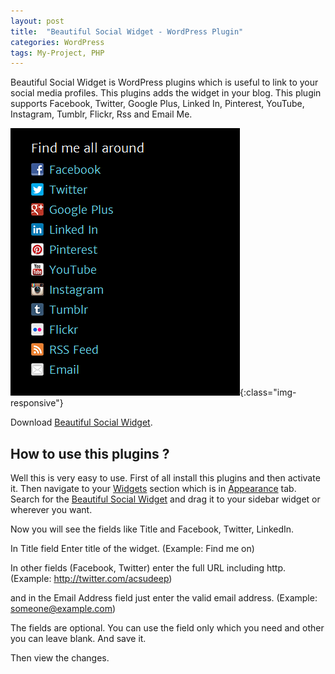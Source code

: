 ```yaml
---
layout: post
title:  "Beautiful Social Widget - WordPress Plugin"
categories: WordPress
tags: My-Project, PHP
---
```

Beautiful Social Widget is WordPress plugins which is useful to link to your social media profiles. This plugins adds the widget in your blog. This plugin supports Facebook, Twitter, Google Plus, Linked In, Pinterest, YouTube, Instagram, Tumblr, Flickr, Rss and Email Me.

![Social Widget WordPress Plugin](/assets/post-images/2014/beautiful-social-widget-wordpress-plugin1.png){:class="img-responsive"}

Download <a href="http://wordpress.org/plugins/beautiful-social-widget/">Beautiful Social Widget</a>.

<h2>How to use this plugins ?</h2>
Well this is very easy to use. First of all install this plugins and then activate it. Then navigate to your <u>Widgets</u> section which is in <u>Appearance</u> tab. Search for the <u>Beautiful Social Widget</u> and drag it to your sidebar widget or wherever you want.

Now you will see the fields like Title and Facebook, Twitter, LinkedIn.

In Title field Enter title of the widget.
(Example: Find me on)

In other fields (Facebook, Twitter) enter the full URL including http.
(Example: http://twitter.com/acsudeep)

and in the Email Address field just enter the valid email address.
(Example: someone@example.com)

The fields are optional. You can use the field only which you need and other you can leave blank. And save it.

Then view the changes.
